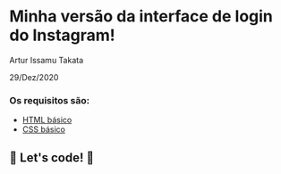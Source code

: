 # Minha versão da interface de login do Instagram! 

Artur Issamu Takata

29/Dez/2020

### Os requisitos são:

* [HTML básico](https://www.w3schools.com/html/)
* [CSS básico](https://developer.mozilla.org/pt-BR/docs/Web/CSS)

## 🚀 Let's code! 🚀
